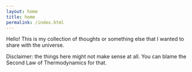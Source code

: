 ```yaml
---
layout: home
title: home
permalink: /index.html
---
```


Hello! This is my collection of thoughts or something else that I wanted to
share with the universe.

Disclaimer: the things here might not make sense at all. You can blame the
Second Law of Thermodynamics for that.
